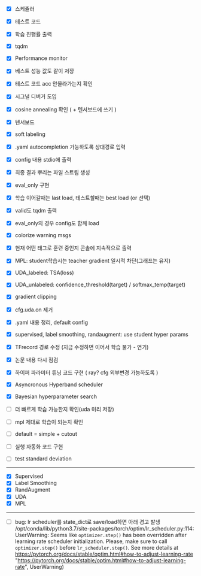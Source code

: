 - [x] 스케쥴러
- [x] 테스트 코드
- [x] 학습 진행률 출력
- [x] tqdm
- [x] Performance monitor
- [x] 베스트 성능 값도 같이 저장
- [x] 테스트 코드 acc 안올라가는지 확인
- [x] 시그널 디버거 도입
- [x] cosine annealing 확인 ( + 텐서보드에 쓰기 )
- [x] 텐서보드
- [x] soft labeling
- [x] .yaml autocompletion 가능하도록 상대경로 입력
- [x] config 내용 stdio에 출력
- [x] 최종 결과 뿌리는 파일 스트림 생성
- [x] eval_only 구현
- [x] 학습 이어갈때는 last load, 테스트할때는 best load (or 선택)
- [x] valid도 tqdm 출력
- [x] eval_only의 경우 config도 함께 load
- [x] colorize warning msgs
- [x] 현재 어떤 태그로 훈련 중인지 콘솔에 지속적으로 출력
- [x] MPL: student학습시는 teacher gradient 일시적 차단(그래프는 유지)
- [x] UDA_labeled: TSA(loss)
- [x] UDA_unlabeled: confidence_threshold(target) / softmax_temp(target)
- [x] gradient clipping
- [x] cfg.uda.on 제거
- [x] .yaml 내용 정리, default config
- [x] supervised, label smoothing, randaugment: use student hyper params
- [x] TFrecord 경로 수정 (지금 수정하면 이어서 학습 불가 - 연기)

- [x] 논문 내용 다시 점검
- [x] 하이퍼 파라미터 튜닝 코드 구현 ( ray? cfg 외부변경 가능하도록 )
- [x] Asyncronous Hyperband scheduler
- [x] Bayesian hyperparameter search

- [ ] 더 빠르게 학습 가능한지 확인(uda 미리 저장)
- [ ] mpl 제대로 학습이 되는지 확인

- [ ] default = simple + cutout
- [ ] 실행 자동화 코드 구현
- [ ] test standard deviation
---

- [x] Supervised
- [x] Label Smoothing
- [x] RandAugment
- [x] UDA
- [x] MPL
---
- [ ] bug: lr scheduler를 state_dict로 save/load하면 아래 경고 발생
/opt/conda/lib/python3.7/site-packages/torch/optim/lr_scheduler.py:114: UserWarning: Seems like `optimizer.step()` has been overridden after learning rate scheduler initialization. Please, make sure to call `optimizer.step()` before `lr_scheduler.step()`. See more details at https://pytorch.org/docs/stable/optim.html#how-to-adjust-learning-rate
  "https://pytorch.org/docs/stable/optim.html#how-to-adjust-learning-rate", UserWarning)
